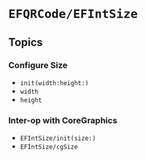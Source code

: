 # ``EFQRCode/EFIntSize``

## Topics

### Configure Size

- ``init(width:height:)``
- ``width``
- ``height``

### Inter-op with CoreGraphics

- ``EFIntSize/init(size:)``
- ``EFIntSize/cgSize``
